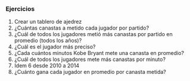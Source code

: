 ### Ejercicios

1. Crear un tablero de ajedrez
2. ¿Cuántas canastas a metido cada jugador por partido?
3. ¿Cuál de todos los jugadores metió más canastas por partido en promedio (todos los años)?
4. ¿Cuál es el jugador más preciso?
5. ¿Cada cuántos minutos Kobe Bryant mete una canasta en promedio?
6. ¿Cuál de todos los jugadores mete más canastas por minuto?
7. Idem 6 desde 2010 a 2014
8. ¿Cuánto gana cada jugador en promedio por canasta metida?
